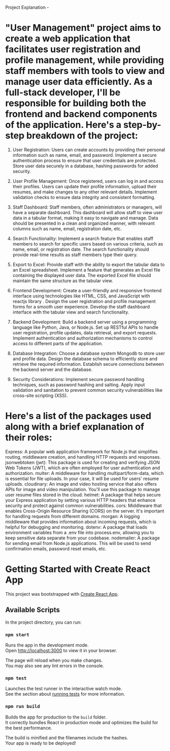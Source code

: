 Project Explanation - 
# "User Management" project aims to create a web application that facilitates user registration and profile management, while providing staff members with tools to view and manage user data efficiently. As a full-stack developer, I'll be responsible for building both the frontend and backend components of the application. Here's a step-by-step breakdown of the project:

1. User Registration:
Users can create accounts by providing their personal information such as name, email, and password.
Implement a secure authentication process to ensure that user credentials are protected.
Store user data securely in a database, hashing passwords for added security.

2. User Profile Management:
Once registered, users can log in and access their profiles.
Users can update their profile information, upload their resumes, and make changes to any other relevant details.
Implement validation checks to ensure data integrity and consistent formatting.

3. Staff Dashboard:
Staff members, often administrators or managers, will have a separate dashboard.
This dashboard will allow staff to view user data in a tabular format, making it easy to navigate and manage.
Data should be presented in a clean and organized manner, with relevant columns such as name, email, registration date, etc.

4. Search Functionality:
Implement a search feature that enables staff members to search for specific users based on various criteria, such as name, email, or registration date.
The search functionality should provide real-time results as staff members type their query.

5. Export to Excel:
Provide staff with the ability to export the tabular data to an Excel spreadsheet.
Implement a feature that generates an Excel file containing the displayed user data.
The exported Excel file should maintain the same structure as the tabular view.

6. Frontend Development:
Create a user-friendly and responsive frontend interface using technologies like HTML, CSS, and JavaScript with reactjs library .
Design the user registration and profile management forms for a smooth user experience.
Develop the staff dashboard interface with the tabular view and search functionality.

7. Backend Development:
Build a backend server using a programming language like Python, Java, or Node.js.
Set up RESTful APIs to handle user registration, profile updates, data retrieval, and export requests.
Implement authentication and authorization mechanisms to control access to different parts of the application.

8. Database Integration:
Choose a database system Mongodb to store user and profile data.
Design the database schema to efficiently store and retrieve the required information.
Establish secure connections between the backend server and the database.

9. Security Considerations:
Implement secure password handling techniques, such as password hashing and salting.
Apply input validation and sanitation to prevent common security vulnerabilities like cross-site scripting (XSS).

# Here's a list of the packages used along with a brief explanation of their roles:

Express: A popular web application framework for Node.js that simplifies routing, middleware creation, and handling HTTP requests and responses.
jsonwebtoken (jwt): This package is used for creating and verifying JSON Web Tokens (JWT), which are often employed for user authentication and authorization.
multer: A middleware for handling multipart/form-data, which is essential for file uploads. In your case, it will be used for users' resume uploads.
cloudinary: An image and video hosting service that also offers APIs for image and video manipulation. You'll use this package to manage user resume files stored in the cloud.
helmet: A package that helps secure your Express application by setting various HTTP headers that enhance security and protect against common vulnerabilities.
cors: Middleware that enables Cross-Origin Resource Sharing (CORS) on the server. It's important for handling requests from different domains.
morgan: A logging middleware that provides information about incoming requests, which is helpful for debugging and monitoring.
dotenv: A package that loads environment variables from a .env file into process.env, allowing you to keep sensitive data separate from your codebase.
nodemailer: A package for sending email from Node.js applications. This will be used to send confirmation emails, password reset emails, etc.



# Getting Started with Create React App

This project was bootstrapped with [Create React App](https://github.com/facebook/create-react-app).

## Available Scripts

In the project directory, you can run:

### `npm start`

Runs the app in the development mode.\
Open [http://localhost:3000](http://localhost:3000) to view it in your browser.

The page will reload when you make changes.\
You may also see any lint errors in the console.

### `npm test`

Launches the test runner in the interactive watch mode.\
See the section about [running tests](https://facebook.github.io/create-react-app/docs/running-tests) for more information.

### `npm run build`

Builds the app for production to the `build` folder.\
It correctly bundles React in production mode and optimizes the build for the best performance.

The build is minified and the filenames include the hashes.\
Your app is ready to be deployed!


